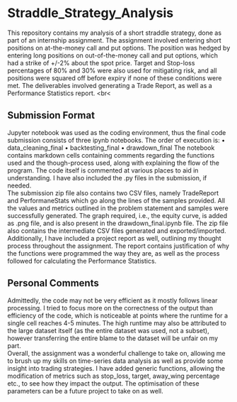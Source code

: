 # Straddle_Strategy_Analysis
This repository contains my analysis of a short straddle strategy, done as part of an internship assignment. The assignment involved entering short positions on at-the-money call and put options. The position was hedged by entering long positions on out-of-the-money call and put options, which had a strike of +/-2% about the spot price. Target and Stop-loss percentages of 80% and 30% were also used for mitigating risk, and all positions were squared off before expiry if none of these conditions were met. The deliverables involved generating a Trade Report, as well as a Performance Statistics report. 
<br<
## Submission Format
Jupyter notebook was used as the coding environment, thus the final code submission consists of three ipynb notebooks. The order of execution is: 
•	data_cleaning_final
•	backtesting_final
•	drawdown_final
The notebook contains markdown cells containing comments regarding the functions used and the though-process used, along with explaining the flow of the program. The code itself is commented at various places to aid in understanding. I have also included the .py files in the submission, if needed. <br>
The submission zip file also contains two CSV files, namely TradeReport and PerformaneStats which go along the lines of the samples provided. All the values and metrics outlined in the problem statement and samples were successfully generated. The graph required, i.e., the equity curve, is added as .png file, and is also present in the drawdown_final.ipynb file. The zip file also contains the intermediate CSV files generated and exported/imported. <br>
Additionally, I have included a project report as well, outlining my thought process throughout the assignment. The report contains justification of why the functions were programmed the way they are, as well as the process followed for calculating the Performance Statistics. <br>

## Personal Comments
Admittedly, the code may not be very efficient as it mostly follows linear processing. I tried to focus more on the correctness of the output than efficiency of the code, which is noticeable at points where the runtime for a single cell reaches 4-5 minutes. The high runtime may also be attributed to the large dataset itself (as the entire dataset was used, not a subset), however transferring the entire blame to the dataset will be unfair on my part. <br>
Overall, the assignment was a wonderful challenge to take on, allowing me to brush up my skills on time-series data analysis as well as provide some insight into trading strategies. I have added generic functions, allowing the modification of metrics such as stop_loss, target, away_wing percentage etc., to see how they impact the output. The optimisation of these parameters can be a future project to take on as well.


